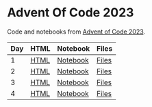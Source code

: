 # Advent Of Code 2023


Code and notebooks from [Advent of Code 2023](https://adventofcode.com/2023).

| Day | HTML | Notebook | Files |
| --- | --- | --- | --- |
| 1 | [HTML](https://exitingbear.github.io/AdventOfCode2023/Day-1.nb.html) | [Notebook](<Day 1/Day1.Rmd>) | [Files](<Day 1>) |
| 2 | [HTML](https://exitingbear.github.io/AdventOfCode2023/Day-2.nb.html) | [Notebook](<Day 2/Day2.Rmd>) | [Files](<Day 2>) |
| 3 | [HTML](https://exitingbear.github.io/AdventOfCode2023/Day-3.nb.html) | [Notebook](<Day 3/Day3.Rmd>) | [Files](<Day 3>) |
| 4 | [HTML](https://exitingbear.github.io/AdventOfCode2023/Day-4.nb.html) | [Notebook](<Day 4/Day4.Rmd>) | [Files](<Day 4>) |
